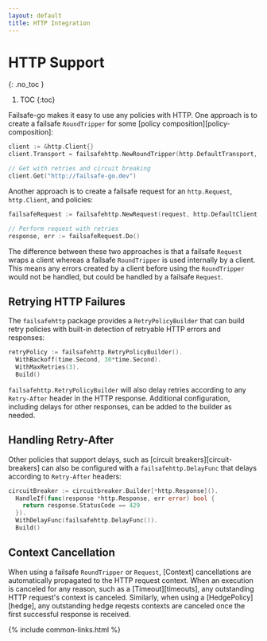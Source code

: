```yaml
---
layout: default
title: HTTP Integration
---
```


# HTTP Support
{: .no_toc }

1. TOC
{:toc}

Failsafe-go makes it easy to use any policies with HTTP. One approach is to create a failsafe `RoundTripper` for some [policy composition][policy-composition]:

```go
client := &http.Client{}
client.Transport = failsafehttp.NewRoundTripper(http.DefaultTransport, retryPolicy, circuitBreaker)

// Get with retries and circuit breaking
client.Get("http://failsafe-go.dev")
```

Another approach is to create a failsafe request for an `http.Request`, `http.Client`, and policies:

```go
failsafeRequest := failsafehttp.NewRequest(request, http.DefaultClient, retryPolicy)

// Perform request with retries
response, err := failsafeRequest.Do()
```

The difference between these two approaches is that a failsafe `Request` wraps a client whereas a failsafe `RoundTripper` is used internally by a client. This means any errors created by a client before using the `RoundTripper` would not be handled, but could be handled by a failsafe `Request`.

## Retrying HTTP Failures

The `failsafehttp` package provides a `RetryPolicyBuilder` that can build retry policies with built-in detection of retryable HTTP errors and responses:

```go
retryPolicy := failsafehttp.RetryPolicyBuilder().
  WithBackoff(time.Second, 30*time.Second).
  WithMaxRetries(3).
  Build()
```

`failsafehttp.RetryPolicyBuilder` will also delay retries according to any `Retry-After` header in the HTTP response. Additional configuration, including delays for other responses, can be added to the builder as needed.

## Handling Retry-After

Other policies that support delays, such as [circuit breakers][circuit-breakers] can also be configured with a `failsafehttp.DelayFunc` that delays according to `Retry-After` headers:

```go
circuitBreaker := circuitbreaker.Builder[*http.Response]().
  HandleIf(func(response *http.Response, err error) bool {
    return response.StatusCode == 429
  }).
  WithDelayFunc(failsafehttp.DelayFunc()).
  Build()
```

## Context Cancellation

When using a failsafe `RoundTripper` or `Request`, [Context] cancellations are automatically propagated to the HTTP request context. When an execution is canceled for any reason, such as a [Timeout][timeouts], any outstanding HTTP request's context is canceled. Similarly, when using a [HedgePolicy][hedge], any outstanding hedge reqests contexts are canceled once the first successful response is received.


{% include common-links.html %}
